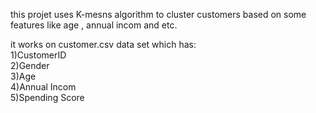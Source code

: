 this projet uses K-mesns algorithm to cluster customers based on some features like age , annual incom and etc.     

it works on customer.csv data set which has:    
1)CustomerID   
2)Gender    
3)Age   
4)Annual Incom     
5)Spending Score     
